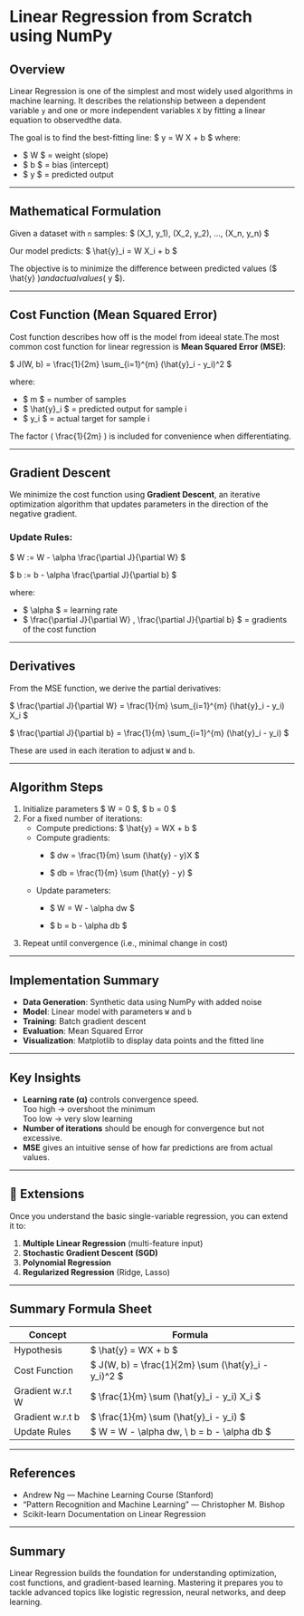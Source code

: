 # Linear Regression from Scratch using NumPy

## Overview
Linear Regression is one of the simplest and most widely used algorithms in machine learning. It describes the relationship between a dependent variable `y` and one or more independent variables `X` by fitting a linear equation to observedthe data.

The goal is to find the best-fitting line:
$
y = W X + b
$
where:
- $ W $ = weight (slope)
- $ b $ = bias (intercept)
- $ y $ = predicted output

---

## Mathematical Formulation

Given a dataset with `n` samples:
$
(X_1, y_1), (X_2, y_2), ..., (X_n, y_n)
$

Our model predicts:
$
\hat{y}_i = W X_i + b
$

The objective is to minimize the difference between predicted values ($ \hat{y} $) and actual values ($ y $).

---

## Cost Function (Mean Squared Error)

Cost function describes how off is the model from ideeal state.The most common cost function for linear regression is **Mean Squared Error (MSE)**:

$
J(W, b) = \frac{1}{2m} \sum_{i=1}^{m} (\hat{y}_i - y_i)^2
$

where:
- $ m $ = number of samples  
- $ \hat{y}_i $ = predicted output for sample i  
- $ y_i $ = actual target for sample i  

The factor \( \frac{1}{2m} \) is included for convenience when differentiating.

---

## Gradient Descent

We minimize the cost function using **Gradient Descent**, an iterative optimization algorithm that updates parameters in the direction of the negative gradient.

### Update Rules:
$
W := W - \alpha \frac{\partial J}{\partial W}
$  

$
b := b - \alpha \frac{\partial J}{\partial b}
$

where:
- $ \alpha $ = learning rate  
- $ \frac{\partial J}{\partial W} ,  \frac{\partial J}{\partial b} $ = gradients of the cost function

---

## Derivatives

From the MSE function, we derive the partial derivatives:

$
\frac{\partial J}{\partial W} = \frac{1}{m} \sum_{i=1}^{m} (\hat{y}_i - y_i) X_i
$  

$
\frac{\partial J}{\partial b} = \frac{1}{m} \sum_{i=1}^{m} (\hat{y}_i - y_i)
$

These are used in each iteration to adjust `W` and `b`.

---

## Algorithm Steps

1. Initialize parameters $ W = 0 $, $ b = 0 $
2. For a fixed number of iterations:
   - Compute predictions: $ \hat{y} = WX + b $
   - Compute gradients:
     - $ dw = \frac{1}{m} \sum (\hat{y} - y)X $

     - $ db = \frac{1}{m} \sum (\hat{y} - y) $
   - Update parameters:
     - $ W = W - \alpha dw $

     - $ b = b - \alpha db $
3. Repeat until convergence (i.e., minimal change in cost)

---

## Implementation Summary

- **Data Generation**: Synthetic data using NumPy with added noise
- **Model**: Linear model with parameters `W` and `b`
- **Training**: Batch gradient descent
- **Evaluation**: Mean Squared Error
- **Visualization**: Matplotlib to display data points and the fitted line

---

## Key Insights

- **Learning rate (α)** controls convergence speed.  
  Too high → overshoot the minimum  
  Too low → very slow learning
- **Number of iterations** should be enough for convergence but not excessive.
- **MSE** gives an intuitive sense of how far predictions are from actual values.

---

## 🚀 Extensions

Once you understand the basic single-variable regression, you can extend it to:
1. **Multiple Linear Regression** (multi-feature input)
2. **Stochastic Gradient Descent (SGD)**
3. **Polynomial Regression**
4. **Regularized Regression** (Ridge, Lasso)

---

## Summary Formula Sheet

| Concept | Formula |
|----------|----------|
| Hypothesis | $ \hat{y} = WX + b $ |
| Cost Function | $ J(W, b) = \frac{1}{2m} \sum (\hat{y}_i - y_i)^2 $ |
| Gradient w.r.t W | $ \frac{1}{m} \sum (\hat{y}_i - y_i) X_i $ |
| Gradient w.r.t b | $ \frac{1}{m} \sum (\hat{y}_i - y_i) $ |
| Update Rules | $ W = W - \alpha dw, \ b = b - \alpha db $ |

---

## References
- Andrew Ng — Machine Learning Course (Stanford)
- “Pattern Recognition and Machine Learning” — Christopher M. Bishop
- Scikit-learn Documentation on Linear Regression

---

## Summary
Linear Regression builds the foundation for understanding optimization, cost functions, and gradient-based learning. Mastering it prepares you to tackle advanced topics like logistic regression, neural networks, and deep learning.
